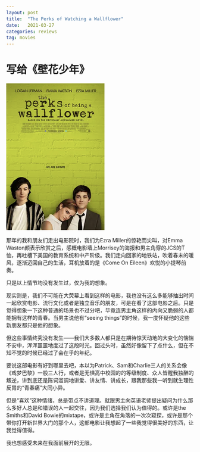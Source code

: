 ```yaml
---
layout: post
title:  "The Perks of Watching a Wallflower"
date:   2021-03-27
categories: reviews
tag: movies
---
```

# 写给《壁花少年》
![wallflower](/assets/wallflower.png)

那年的我和朋友们走出电影院时，我们为Ezra Miller的惊艳而尖叫，对Emma Waston颜表示欣赏之后，感概电影墙上Morrisey的海报和男主角穿的JCS的T恤，再吐槽下美国的教育系统和中产阶级。我们走向回家的地铁站，吹着春末的暖风，逐渐迈回自己的生活，耳机放着的是《Come On Eileen》欢悦的小提琴前奏。

只是以上情节均没有发生过，仅为我的想象。

现实则是，我们不可能在大荧幕上看到这样的电影，我也没有这么多能够抽出时间一起欣赏电影、流行文化或者是独立音乐的朋友，可是在看了这部电影之后。只是觉得想象一下这种普通的场景也不过分吧，毕竟连男主角这样的内向又脆弱的人都能拥有这样的青春。当男主说他有“seeing things”的时候，我一度怀疑他的这些新朋友都只是他的想象。

但这些事情终究没有发生——我们大多数人都只是在期待惊天动地的大变化的惴惴不安中，浑浑噩噩地度过了这段时光。回过头时，虽然好像留下了点什么，但在不知不觉的时候已经过了会在乎的年纪。

要说这部电影有好到哪里去吧，本以为Patrick、Sam和Charlie三人的关系会像《戏梦巴黎》一般三人行，或者是无惧高中校园的的等级制度、众人皆醒我独醉的叛逆，讲到底还是陈词滥调地讲爱、讲友情、讲成长，跟我那些我一听到就生理性反胃的“青春痛”大同小异。

但是“喜欢”这种情绪，总是带点不讲道理。就跟男主向英语老师提出疑问为什么那么多好人总是和错误的人一起交往，因为我们选择我们认为值得的。或许是the Smiths和David Bowie的mixtape，或许是主角在角落的一次次窥探，或许是那个带你打开新世界大门的那个人，这部电影让我想起了一些我觉得很美好的东西，让我觉得值得。

我也想感受未来在我面前展开的无限。
